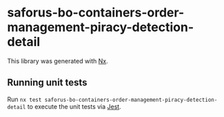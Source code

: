# saforus-bo-containers-order-management-piracy-detection-detail

This library was generated with [Nx](https://nx.dev).

## Running unit tests

Run `nx test saforus-bo-containers-order-management-piracy-detection-detail` to execute the unit tests via [Jest](https://jestjs.io).
